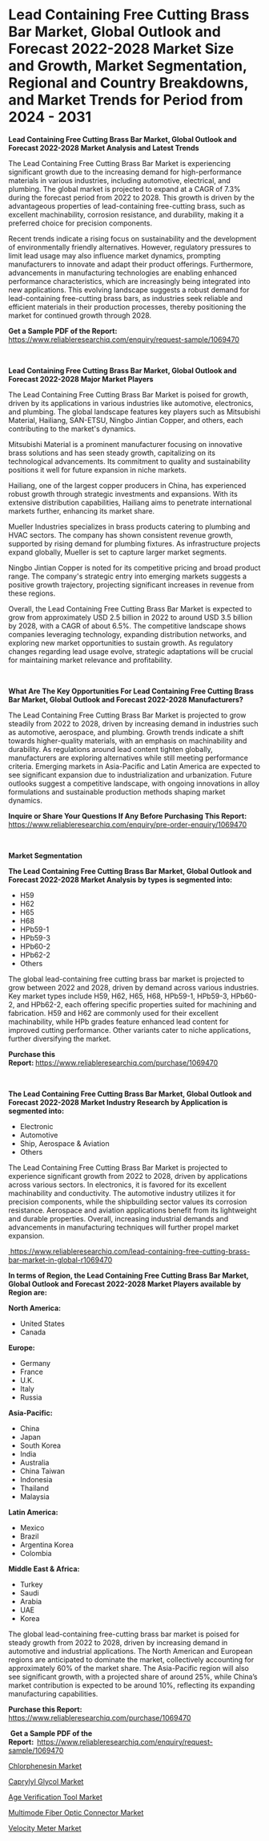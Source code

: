 <p><h1>Lead Containing Free Cutting Brass Bar Market, Global Outlook and Forecast 2022-2028 Market Size and Growth, Market Segmentation, Regional and Country Breakdowns, and Market Trends for Period from 2024 -  2031</h1></p><p><strong>Lead Containing Free Cutting Brass Bar Market, Global Outlook and Forecast 2022-2028 Market Analysis and Latest Trends</strong></p>
<p><p>The Lead Containing Free Cutting Brass Bar Market is experiencing significant growth due to the increasing demand for high-performance materials in various industries, including automotive, electrical, and plumbing. The global market is projected to expand at a CAGR of 7.3% during the forecast period from 2022 to 2028. This growth is driven by the advantageous properties of lead-containing free-cutting brass, such as excellent machinability, corrosion resistance, and durability, making it a preferred choice for precision components.</p><p>Recent trends indicate a rising focus on sustainability and the development of environmentally friendly alternatives. However, regulatory pressures to limit lead usage may also influence market dynamics, prompting manufacturers to innovate and adapt their product offerings. Furthermore, advancements in manufacturing technologies are enabling enhanced performance characteristics, which are increasingly being integrated into new applications. This evolving landscape suggests a robust demand for lead-containing free-cutting brass bars, as industries seek reliable and efficient materials in their production processes, thereby positioning the market for continued growth through 2028.</p></p>
<p><strong>Get a Sample PDF of the Report:&nbsp;</strong> <a href="https://www.reliableresearchiq.com/enquiry/request-sample/1069470">https://www.reliableresearchiq.com/enquiry/request-sample/1069470</a></p>
<p>&nbsp;</p>
<p><strong>Lead Containing Free Cutting Brass Bar Market, Global Outlook and Forecast 2022-2028 Major Market Players</strong></p>
<p><p>The Lead Containing Free Cutting Brass Bar Market is poised for growth, driven by its applications in various industries like automotive, electronics, and plumbing. The global landscape features key players such as Mitsubishi Material, Hailiang, SAN-ETSU, Ningbo Jintian Copper, and others, each contributing to the market's dynamics.</p><p>Mitsubishi Material is a prominent manufacturer focusing on innovative brass solutions and has seen steady growth, capitalizing on its technological advancements. Its commitment to quality and sustainability positions it well for future expansion in niche markets.</p><p>Hailiang, one of the largest copper producers in China, has experienced robust growth through strategic investments and expansions. With its extensive distribution capabilities, Hailiang aims to penetrate international markets further, enhancing its market share.</p><p>Mueller Industries specializes in brass products catering to plumbing and HVAC sectors. The company has shown consistent revenue growth, supported by rising demand for plumbing fixtures. As infrastructure projects expand globally, Mueller is set to capture larger market segments.</p><p>Ningbo Jintian Copper is noted for its competitive pricing and broad product range. The company's strategic entry into emerging markets suggests a positive growth trajectory, projecting significant increases in revenue from these regions.</p><p>Overall, the Lead Containing Free Cutting Brass Bar Market is expected to grow from approximately USD 2.5 billion in 2022 to around USD 3.5 billion by 2028, with a CAGR of about 6.5%. The competitive landscape shows companies leveraging technology, expanding distribution networks, and exploring new market opportunities to sustain growth. As regulatory changes regarding lead usage evolve, strategic adaptations will be crucial for maintaining market relevance and profitability.</p></p>
<p>&nbsp;</p>
<p><strong>What Are The Key Opportunities For Lead Containing Free Cutting Brass Bar Market, Global Outlook and Forecast 2022-2028 Manufacturers?</strong></p>
<p><p>The Lead Containing Free Cutting Brass Bar Market is projected to grow steadily from 2022 to 2028, driven by increasing demand in industries such as automotive, aerospace, and plumbing. Growth trends indicate a shift towards higher-quality materials, with an emphasis on machinability and durability. As regulations around lead content tighten globally, manufacturers are exploring alternatives while still meeting performance criteria. Emerging markets in Asia-Pacific and Latin America are expected to see significant expansion due to industrialization and urbanization. Future outlooks suggest a competitive landscape, with ongoing innovations in alloy formulations and sustainable production methods shaping market dynamics.</p></p>
<p><strong>Inquire or Share Your Questions If Any Before Purchasing This Report:</strong> <a href="https://www.reliableresearchiq.com/enquiry/pre-order-enquiry/1069470">https://www.reliableresearchiq.com/enquiry/pre-order-enquiry/1069470</a></p>
<p>&nbsp;</p>
<p><strong>Market Segmentation</strong></p>
<p><strong>The Lead Containing Free Cutting Brass Bar Market, Global Outlook and Forecast 2022-2028 Market Analysis by types is segmented into:</strong></p>
<p><ul><li>H59</li><li>H62</li><li>H65</li><li>H68</li><li>HPb59-1</li><li>HPb59-3</li><li>HPb60-2</li><li>HPb62-2</li><li>Others</li></ul></p>
<p><p>The global lead-containing free cutting brass bar market is projected to grow between 2022 and 2028, driven by demand across various industries. Key market types include H59, H62, H65, H68, HPb59-1, HPb59-3, HPb60-2, and HPb62-2, each offering specific properties suited for machining and fabrication. H59 and H62 are commonly used for their excellent machinability, while HPb grades feature enhanced lead content for improved cutting performance. Other variants cater to niche applications, further diversifying the market.</p></p>
<p><strong>Purchase this Report:&nbsp;</strong><a href="https://www.reliableresearchiq.com/purchase/1069470">https://www.reliableresearchiq.com/purchase/1069470</a></p>
<p>&nbsp;</p>
<p><strong>The Lead Containing Free Cutting Brass Bar Market, Global Outlook and Forecast 2022-2028 Market Industry Research by Application is segmented into:</strong></p>
<p><ul><li>Electronic</li><li>Automotive</li><li>Ship, Aerospace & Aviation</li><li>Others</li></ul></p>
<p><p>The Lead Containing Free Cutting Brass Bar Market is projected to experience significant growth from 2022 to 2028, driven by applications across various sectors. In electronics, it is favored for its excellent machinability and conductivity. The automotive industry utilizes it for precision components, while the shipbuilding sector values its corrosion resistance. Aerospace and aviation applications benefit from its lightweight and durable properties. Overall, increasing industrial demands and advancements in manufacturing techniques will further propel market expansion.</p></p>
<p><a href="https://www.reliableresearchiq.com/lead-containing-free-cutting-brass-bar-market-in-global-r1069470">&nbsp;https://www.reliableresearchiq.com/lead-containing-free-cutting-brass-bar-market-in-global-r1069470</a></p>
<p><strong>In terms of Region, the Lead Containing Free Cutting Brass Bar Market, Global Outlook and Forecast 2022-2028 Market Players available by Region are:</strong></p>
<p>
    <p> <strong> North America: </strong>
        <ul>
            <li>United States</li>
            <li>Canada</li>
        </ul>
        </p> 
    <p> <strong> Europe: </strong>
        <ul>
            <li>Germany</li>
            <li>France</li>
            <li>U.K.</li>
            <li>Italy</li>
            <li>Russia</li>
        </ul>
        </p> 
    <p> <strong> Asia-Pacific: </strong>
        <ul>
            <li>China</li>
            <li>Japan</li>
            <li>South Korea</li>
            <li>India</li>
            <li>Australia</li>
            <li>China Taiwan</li>
            <li>Indonesia</li>
            <li>Thailand</li>
            <li>Malaysia</li>
        </ul>
        </p> 
    <p> <strong> Latin America: </strong>
        <ul>
            <li>Mexico</li>
            <li>Brazil</li>
            <li>Argentina Korea</li>
            <li>Colombia</li>
        </ul>
        </p> 
    <p> <strong> Middle East & Africa: </strong>
        <ul>
            <li>Turkey</li>
            <li>Saudi</li>
            <li>Arabia</li>
            <li>UAE</li>
            <li>Korea</li>
        </ul>
    </p>
    </p>
<p><p>The global lead-containing free-cutting brass bar market is poised for steady growth from 2022 to 2028, driven by increasing demand in automotive and industrial applications. The North American and European regions are anticipated to dominate the market, collectively accounting for approximately 60% of the market share. The Asia-Pacific region will also see significant growth, with a projected share of around 25%, while China’s market contribution is expected to be around 10%, reflecting its expanding manufacturing capabilities.</p></p>
<p><strong>Purchase this Report: </strong><a href="https://www.reliableresearchiq.com/purchase/1069470">https://www.reliableresearchiq.com/purchase/1069470</a></p>
<p>&nbsp;<strong>Get a Sample PDF of the Report:&nbsp;&nbsp;</strong><a href="https://www.reliableresearchiq.com/enquiry/request-sample/1069470">https://www.reliableresearchiq.com/enquiry/request-sample/1069470</a></p>
<p><strong></strong></p>
<p><p><a href="https://issuu.com/reportprime-2/docs/chlorphenesin-market-size-2030.pptx_3860ab1fa90f40">Chlorphenesin Market</a></p><p><a href="https://issuu.com/reportprime-2/docs/caprylyl-glycol-market-size-2030.pp_88d0b38fc05912">Caprylyl Glycol Market</a></p><p><a href="https://www.linkedin.com/pulse/strategic-roadmap-global-age-verification-tool-market-insights-mdvwf?trackingId=OD5OLD4rQR%2BgzE20xdzOng%3D%3D">Age Verification Tool Market</a></p><p><a href="https://medium.com/@philipwolf32/the-multimode-fiber-optic-connector-market-research-report-provides-an-in-depth-and-up-to-date-b81bec4b09c9">Multimode Fiber Optic Connector Market</a></p><p><a href="https://medium.com/@staceyhilll67/what-is-velocity-meter-market-b538cc165f82">Velocity Meter Market</a></p></p>